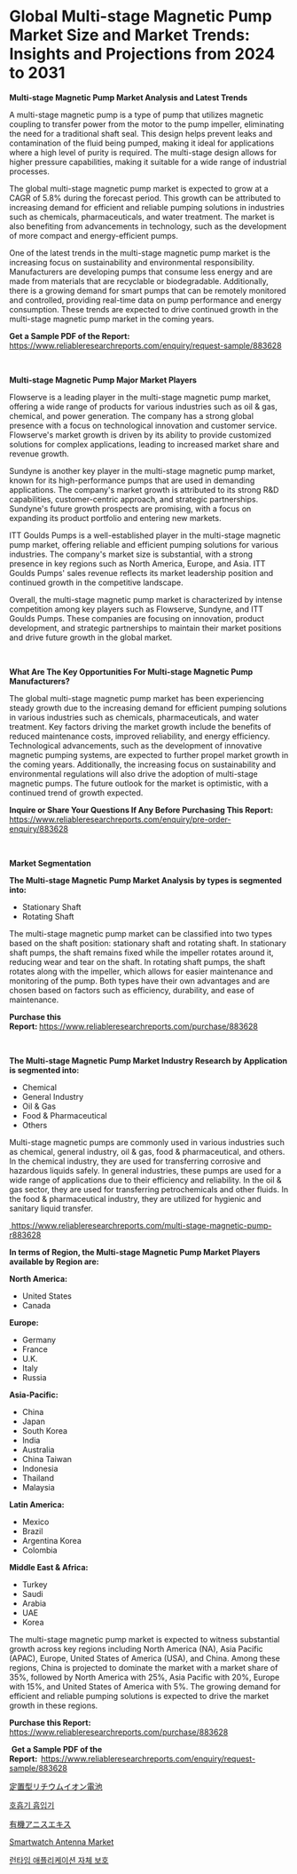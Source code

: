 <p><h1>Global Multi-stage Magnetic Pump Market Size and Market Trends: Insights and Projections from 2024 to 2031</h1></p><p><strong>Multi-stage Magnetic Pump Market Analysis and Latest Trends</strong></p>
<p><p>A multi-stage magnetic pump is a type of pump that utilizes magnetic coupling to transfer power from the motor to the pump impeller, eliminating the need for a traditional shaft seal. This design helps prevent leaks and contamination of the fluid being pumped, making it ideal for applications where a high level of purity is required. The multi-stage design allows for higher pressure capabilities, making it suitable for a wide range of industrial processes.</p><p>The global multi-stage magnetic pump market is expected to grow at a CAGR of 5.8% during the forecast period. This growth can be attributed to increasing demand for efficient and reliable pumping solutions in industries such as chemicals, pharmaceuticals, and water treatment. The market is also benefiting from advancements in technology, such as the development of more compact and energy-efficient pumps.</p><p>One of the latest trends in the multi-stage magnetic pump market is the increasing focus on sustainability and environmental responsibility. Manufacturers are developing pumps that consume less energy and are made from materials that are recyclable or biodegradable. Additionally, there is a growing demand for smart pumps that can be remotely monitored and controlled, providing real-time data on pump performance and energy consumption. These trends are expected to drive continued growth in the multi-stage magnetic pump market in the coming years.</p></p>
<p><strong>Get a Sample PDF of the Report:&nbsp;</strong> <a href="https://www.reliableresearchreports.com/enquiry/request-sample/883628">https://www.reliableresearchreports.com/enquiry/request-sample/883628</a></p>
<p>&nbsp;</p>
<p><strong>Multi-stage Magnetic Pump Major Market Players</strong></p>
<p><p>Flowserve is a leading player in the multi-stage magnetic pump market, offering a wide range of products for various industries such as oil & gas, chemical, and power generation. The company has a strong global presence with a focus on technological innovation and customer service. Flowserve's market growth is driven by its ability to provide customized solutions for complex applications, leading to increased market share and revenue growth.</p><p>Sundyne is another key player in the multi-stage magnetic pump market, known for its high-performance pumps that are used in demanding applications. The company's market growth is attributed to its strong R&D capabilities, customer-centric approach, and strategic partnerships. Sundyne's future growth prospects are promising, with a focus on expanding its product portfolio and entering new markets.</p><p>ITT Goulds Pumps is a well-established player in the multi-stage magnetic pump market, offering reliable and efficient pumping solutions for various industries. The company's market size is substantial, with a strong presence in key regions such as North America, Europe, and Asia. ITT Goulds Pumps' sales revenue reflects its market leadership position and continued growth in the competitive landscape.</p><p>Overall, the multi-stage magnetic pump market is characterized by intense competition among key players such as Flowserve, Sundyne, and ITT Goulds Pumps. These companies are focusing on innovation, product development, and strategic partnerships to maintain their market positions and drive future growth in the global market.</p></p>
<p>&nbsp;</p>
<p><strong>What Are The Key Opportunities For Multi-stage Magnetic Pump Manufacturers?</strong></p>
<p><p>The global multi-stage magnetic pump market has been experiencing steady growth due to the increasing demand for efficient pumping solutions in various industries such as chemicals, pharmaceuticals, and water treatment. Key factors driving the market growth include the benefits of reduced maintenance costs, improved reliability, and energy efficiency. Technological advancements, such as the development of innovative magnetic pumping systems, are expected to further propel market growth in the coming years. Additionally, the increasing focus on sustainability and environmental regulations will also drive the adoption of multi-stage magnetic pumps. The future outlook for the market is optimistic, with a continued trend of growth expected.</p></p>
<p><strong>Inquire or Share Your Questions If Any Before Purchasing This Report:</strong> <a href="https://www.reliableresearchreports.com/enquiry/pre-order-enquiry/883628">https://www.reliableresearchreports.com/enquiry/pre-order-enquiry/883628</a></p>
<p>&nbsp;</p>
<p><strong>Market Segmentation</strong></p>
<p><strong>The Multi-stage Magnetic Pump Market Analysis by types is segmented into:</strong></p>
<p><ul><li>Stationary Shaft</li><li>Rotating Shaft</li></ul></p>
<p><p>The multi-stage magnetic pump market can be classified into two types based on the shaft position: stationary shaft and rotating shaft. In stationary shaft pumps, the shaft remains fixed while the impeller rotates around it, reducing wear and tear on the shaft. In rotating shaft pumps, the shaft rotates along with the impeller, which allows for easier maintenance and monitoring of the pump. Both types have their own advantages and are chosen based on factors such as efficiency, durability, and ease of maintenance.</p></p>
<p><strong>Purchase this Report:&nbsp;</strong><a href="https://www.reliableresearchreports.com/purchase/883628">https://www.reliableresearchreports.com/purchase/883628</a></p>
<p>&nbsp;</p>
<p><strong>The Multi-stage Magnetic Pump Market Industry Research by Application is segmented into:</strong></p>
<p><ul><li>Chemical</li><li>General Industry</li><li>Oil & Gas</li><li>Food & Pharmaceutical</li><li>Others</li></ul></p>
<p><p>Multi-stage magnetic pumps are commonly used in various industries such as chemical, general industry, oil & gas, food & pharmaceutical, and others. In the chemical industry, they are used for transferring corrosive and hazardous liquids safely. In general industries, these pumps are used for a wide range of applications due to their efficiency and reliability. In the oil & gas sector, they are used for transferring petrochemicals and other fluids. In the food & pharmaceutical industry, they are utilized for hygienic and sanitary liquid transfer.</p></p>
<p><a href="https://www.reliableresearchreports.com/multi-stage-magnetic-pump-r883628">&nbsp;https://www.reliableresearchreports.com/multi-stage-magnetic-pump-r883628</a></p>
<p><strong>In terms of Region, the Multi-stage Magnetic Pump Market Players available by Region are:</strong></p>
<p>
    <p> <strong> North America: </strong>
        <ul>
            <li>United States</li>
            <li>Canada</li>
        </ul>
        </p> 
    <p> <strong> Europe: </strong>
        <ul>
            <li>Germany</li>
            <li>France</li>
            <li>U.K.</li>
            <li>Italy</li>
            <li>Russia</li>
        </ul>
        </p> 
    <p> <strong> Asia-Pacific: </strong>
        <ul>
            <li>China</li>
            <li>Japan</li>
            <li>South Korea</li>
            <li>India</li>
            <li>Australia</li>
            <li>China Taiwan</li>
            <li>Indonesia</li>
            <li>Thailand</li>
            <li>Malaysia</li>
        </ul>
        </p> 
    <p> <strong> Latin America: </strong>
        <ul>
            <li>Mexico</li>
            <li>Brazil</li>
            <li>Argentina Korea</li>
            <li>Colombia</li>
        </ul>
        </p> 
    <p> <strong> Middle East & Africa: </strong>
        <ul>
            <li>Turkey</li>
            <li>Saudi</li>
            <li>Arabia</li>
            <li>UAE</li>
            <li>Korea</li>
        </ul>
    </p>
    </p>
<p><p>The multi-stage magnetic pump market is expected to witness substantial growth across key regions including North America (NA), Asia Pacific (APAC), Europe, United States of America (USA), and China. Among these regions, China is projected to dominate the market with a market share of 35%, followed by North America with 25%, Asia Pacific with 20%, Europe with 15%, and United States of America with 5%. The growing demand for efficient and reliable pumping solutions is expected to drive the market growth in these regions.</p></p>
<p><strong>Purchase this Report: </strong><a href="https://www.reliableresearchreports.com/purchase/883628">https://www.reliableresearchreports.com/purchase/883628</a></p>
<p>&nbsp;<strong>Get a Sample PDF of the Report:&nbsp;&nbsp;</strong><a href="https://www.reliableresearchreports.com/enquiry/request-sample/883628">https://www.reliableresearchreports.com/enquiry/request-sample/883628</a></p>
<p><strong></strong></p>
<p><p><a href="https://github.com/hardee896/Market-Research-Report-List-2/blob/main/7544724161661.md">定置型リチウムイオン電池</a></p><p><a href="https://github.com/brainlyez1/Market-Research-Report-List-1/blob/main/9208528174043.md">호흡기 흡입기</a></p><p><a href="https://github.com/Andrewones2023/Market-Research-Report-List-1/blob/main/8050425161662.md">有機アニスエキス</a></p><p><a href="https://github.com/ayamsauke86/Market-Research-Report-List-1/blob/main/smartwatch-antenna-market.md">Smartwatch Antenna Market</a></p><p><a href="https://github.com/regina00882/Market-Research-Report-List-1/blob/main/2307913174044.md">런타임 애플리케이션 자체 보호</a></p></p>